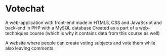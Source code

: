 # Votechat
A web-application with front-end made in HTML5, CSS and JavaScript and back-end in PHP with a MySQL database
Created as a part of a web-techniques course (which is why it contains data from this course as well)

A website where people can create voting subjects and vote them while also leaving comments.
